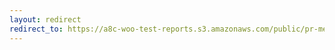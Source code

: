 ```yaml
---
layout: redirect
redirect_to: https://a8c-woo-test-reports.s3.amazonaws.com/public/pr-merge/39902/e2e/index.html
---
```

